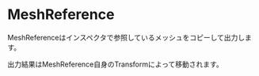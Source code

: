 # MeshReference

MeshReferenceはインスペクタで参照しているメッシュをコピーして出力します。

出力結果はMeshReference自身のTransformによって移動されます。

